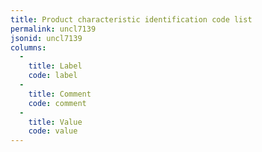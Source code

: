 ```yaml
---
title: Product characteristic identification code list
permalink: uncl7139
jsonid: uncl7139
columns:
  - 
    title: Label
    code: label
  - 
    title: Comment
    code: comment
  - 
    title: Value
    code: value
---
```

